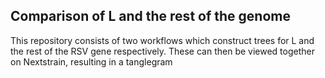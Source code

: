 
## Comparison of L and the rest of the genome

This repository consists of two workflows which construct trees for L and the rest of the RSV gene respectively.
These can then be viewed together on Nextstrain, resulting in a tanglegram
